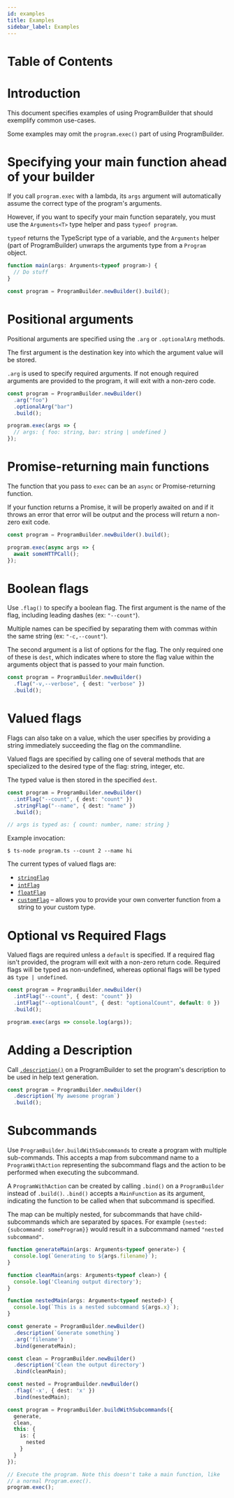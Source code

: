 ```yaml
---
id: examples
title: Examples
sidebar_label: Examples
---
```


# Table of Contents

# Introduction

This document specifies examples of using ProgramBuilder that should exemplify common use-cases.

Some examples may omit the `program.exec()` part of using ProgramBuilder.

# Specifying your main function ahead of your builder

If you call `program.exec` with a lambda, its `args` argument will automatically assume
the correct type of the program's arguments.

However, if you want to specify your main function separately, you must use the
`Arguments<T>` type helper and pass `typeof program`.

`typeof` returns the TypeScript type of a variable, and the `Arguments` helper
(part of ProgramBuilder) unwraps the arguments type from a `Program` object.

```typescript
function main(args: Arguments<typeof program>) {
  // Do stuff
}

const program = ProgramBuilder.newBuilder().build();
```

# Positional arguments

Positional arguments are specified using the `.arg` or `.optionalArg` methods.

The first argument is the destination key into which the argument value will be stored.

`.arg` is used to specify required arguments. If not enough required arguments are provided
to the program, it will exit with a non-zero code.

```typescript
const program = ProgramBuilder.newBuilder()
  .arg("foo")
  .optionalArg("bar")
  .build();

program.exec(args => {
  // args: { foo: string, bar: string | undefined }
});
```

# Promise-returning main functions

The function that you pass to `exec` can be an `async` or Promise-returning function.

If your function returns a Promise, it will be properly awaited on and if it throws an
error that error will be output and the process will return a non-zero exit code.

```typescript
const program = ProgramBuilder.newBuilder().build();

program.exec(async args => {
  await someHTTPCall();
});
```

# Boolean flags

Use `.flag()` to specify a boolean flag. The first argument is the name of the flag,
including leading dashes (ex: `"--count"`).

Multiple names can be specified by separating them with commas within the same string
(ex: `"-c,--count"`).

The second argument is a list of options for the flag. The only required one of these
is `dest`, which indicates where to store the flag value within the arguments object
that is passed to your main function.

```typescript
const program = ProgramBuilder.newBuilder()
  .flag("-v,--verbose", { dest: "verbose" })
  .build();
```

# Valued flags

Flags can also take on a value, which the user specifies by providing a string
immediately succeeding the flag on the commandline.

Valued flags are specified by calling one of several methods that are specialized
to the desired type of the flag: string, integer, etc.

The typed value is then stored in the specified `dest`.

```typescript
const program = ProgramBuilder.newBuilder()
  .intFlag("--count", { dest: "count" })
  .stringFlag("--name", { dest: "name" })
  .build();

// args is typed as: { count: number, name: string }
```

Example invocation:

```
$ ts-node program.ts --count 2 --name hi
```

The current types of valued flags are:

- [`stringFlag`](api/program-builder.programbuilder.stringflag.md)
- [`intFlag`](api/program-builder.programbuilder.intflag.md)
- [`floatFlag`](api/program-builder.programbuilder.floatflag.md)
- [`customFlag`](api/program-builder.programbuilder.customflag.md) – allows you to provide your own
  converter function from a string to your custom type.

# Optional vs Required Flags

Valued flags are required unless a `default` is specified. If a required flag
isn't provided, the program will exit with a non-zero return code. Required flags
will be typed as non-undefined, whereas optional flags will be typed as `type | undefined`.

```typescript
const program = ProgramBuilder.newBuilder()
  .intFlag("--count", { dest: "count" })
  .intFlag("--optionalCount", { dest: "optionalCount", default: 0 })
  .build();

program.exec(args => console.log(args));
```

# Adding a Description

Call [`.description()`](api/program-builder.programbuilder.description.md) on a ProgramBuilder
to set the program's description to be used in help text generation.

```typescript
const program = ProgramBuilder.newBuilder()
  .description(`My awesome program`)
  .build();
```

# Subcommands

Use `ProgramBuilder.buildWithSubcommands` to create a program with multiple sub-commands.
This accepts a map from subcommand name to a `ProgramWithAction` representing the subcommand
flags and the action to be performed when executing the subcommand.

A `ProgramWithAction` can be created by calling `.bind()` on a `ProgramBuilder` instead of
`.build()`. `.bind()` accepts a `MainFunction` as its argument, indicating the function to be
called when that subcommand is specified.

The map can be multiply nested, for subcommands that have child-subcommands which are separated
by spaces. For example `{nested: {subcommand: someProgram}}` would result in a subcommand named
`"nested subcommand"`.

```typescript
function generateMain(args: Arguments<typeof generate>) {
  console.log(`Generating to ${args.filename}`);
}

function cleanMain(args: Arguments<typeof clean>) {
  console.log('Cleaning output directory');
}

function nestedMain(args: Arguments<typeof nested>) {
  console.log(`This is a nested subcommand ${args.x}`);
}

const generate = ProgramBuilder.newBuilder()
  .description(`Generate something`)
  .arg('filename')
  .bind(generateMain);

const clean = ProgramBuilder.newBuilder()
  .description('Clean the output directory')
  .bind(cleanMain);

const nested = ProgramBuilder.newBuilder()
  .flag('-x', { dest: 'x' })
  .bind(nestedMain);

const program = ProgramBuilder.buildWithSubcommands({
  generate,
  clean,
  this: {
    is: {
      nested
    }
  }
});

// Execute the program. Note this doesn't take a main function, like
// a normal Program.exec().
program.exec();
```

